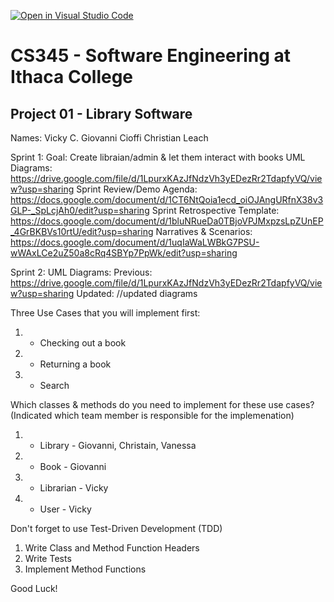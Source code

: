 [![Open in Visual Studio Code](https://classroom.github.com/assets/open-in-vscode-c66648af7eb3fe8bc4f294546bfd86ef473780cde1dea487d3c4ff354943c9ae.svg)](https://classroom.github.com/online_ide?assignment_repo_id=10008270&assignment_repo_type=AssignmentRepo)
# CS345 - Software Engineering at Ithaca College
## Project 01 - Library Software

Names:
Vicky C.
Giovanni Cioffi
Christian Leach

Sprint 1:
Goal: Create libraian/admin & let them interact with books
UML Diagrams:
https://drive.google.com/file/d/1LpurxKAzJfNdzVh3yEDezRr2TdapfyVQ/view?usp=sharing
Sprint Review/Demo Agenda:
https://docs.google.com/document/d/1CT6NtQoia1ecd_oiOJAngURfnX38v3GLP-_SpLcjAh0/edit?usp=sharing
Sprint Retrospective Template:
https://docs.google.com/document/d/1bluNRueDa0TBjoVPJMxpzsLpZUnEP_4GrBKBVs10rtU/edit?usp=sharing
Narratives & Scenarios:
https://docs.google.com/document/d/1uqIaWaLWBkG7PSU-wWAxLCe2uZ50a8cRq4SBYp7PpWk/edit?usp=sharing

Sprint 2: 
UML Diagrams:
Previous: https://drive.google.com/file/d/1LpurxKAzJfNdzVh3yEDezRr2TdapfyVQ/view?usp=sharing
Updated: //updated diagrams


Three Use Cases that you will implement first:
1. - Checking out a book
2. - Returning a book
3. - Search

Which classes & methods do you need to implement for these use cases?
(Indicated which team member is responsible for the implemenation)
1. - Library - Giovanni, Christain, Vanessa
2. - Book - Giovanni
3. - Librarian - Vicky
4. - User - Vicky

Don't forget to use Test-Driven Development (TDD)
1. Write Class and Method Function Headers
2. Write Tests
3. Implement Method Functions

Good Luck!

